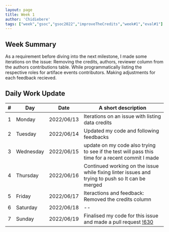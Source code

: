 ```yaml
---
layout: page
title: Week 1
author: 'Chidiebere'
tags: ["week","gsoc","gsoc2022","improveTheCredits","week#1","eval#1"]
---
```


## Week Summary

As a requirement before diving into the next milestone, I made some iterations on the issue:  Removing the credits, authors, reviewer column from the authors contributions table. While programmatically listing the respective roles for artiface events contributors. Making adjustments for each feedback recieved.

## Daily Work Update

|\#|Day|Date|A short description|  
|---	|---	|---	|---	|  
|1   	| Monday 	|   2022/06/13|Iterations on an issue with listing data credits |  
|2   	| Tuesday  	|   2022/06/14	| Updated my code and following feedbacks 	|  
|3   	| Wednesday |  2022/06/15 	| update on my code also trying to see if the test will pass this time for a recent commit I made |  
|4   	| Thursday  |   2022/06/16	|  Continued working on the issue while fixing linter issues and trying to push so It can be merged|  
|5   	| Friday  	|   2022/06/17	|Iteractions and feedback: Removed the credits column   |  
|6   	| Saturday  |  2022/06/18	| -- |  
|7   	| Sunday  	|   2022/06/19	|Finalised my code for this issue and made a pull request [!630](https://gitlab.com/cdli/framework/-/merge_requests/630/diffs?commit_id=db9ab461ae593c0b4d6460cae0ea503d4b9efac9) |  
